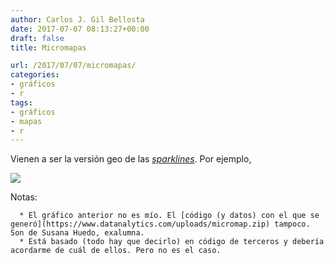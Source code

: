 ```yaml
---
author: Carlos J. Gil Bellosta
date: 2017-07-07 08:13:27+00:00
draft: false
title: Micromapas

url: /2017/07/07/micromapas/
categories:
- gráficos
- r
tags:
- gráficos
- mapas
- r
---
```


Vienen a ser la versión geo de las [_sparklines_](https://en.wikipedia.org/wiki/Sparkline). Por ejemplo,

![](/wp-uploads/2017/07/micromapa.png)


Notas:



	  * El gráfico anterior no es mío. El [código (y datos) con el que se generó](https://www.datanalytics.com/uploads/micromap.zip) tampoco. Son de Susana Huedo, exalumna.
	  * Está basado (todo hay que decirlo) en código de terceros y debería acordarme de cuál de ellos. Pero no es el caso.



